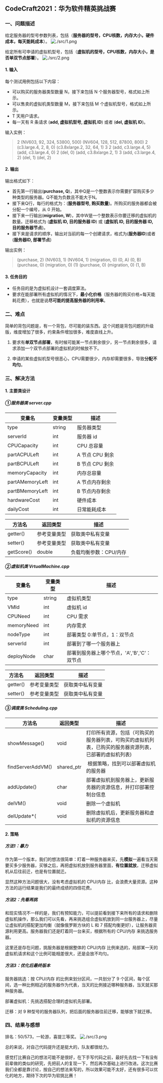 ## CodeCraft2021：华为软件精英挑战赛

### 一、问题描述
给定服务器的型号参数列表，包括（**服务器的型号，CPU核数，内存大小，硬件成本，每天能耗成本**）。
![./src/1.png](服务器示例)

给定所有可申请的虚拟机型号，包括（**虚拟机的型号，CPU核数，内存大小，是否单双节点部署**）。
![./src/2.png](虚拟机示例)

#### 1. 输入
每个测试用例包括以下内容：
- 可以购买的服务器类型数量 N，接下来包括 N 个服务器型号，格式如上所示。
- 可以售卖的虚拟机类型数量 M，接下来包括 M 个虚拟机型号，格式如上所示。
- T 天用户请求。
- 每一天有 R 条请求 (**add, 虚拟机型号, 虚拟机 ID**) 或者 (**del, 虚拟机 ID**)。

输入实例：
> 2 
> (NV603, 92, 324, 53800, 500)
>  (NV604, 128, 512, 87800, 800) 
>  2 
> (c3.large.4, 2, 8, 0) 
> (c3.8xlarge.2, 32, 64, 1) 
> 3 
> 2 
> (add, c3.large.4, 5) 
> (add, c3.large.4, 0) 
> 2 
> (del, 0) 
> (add, c3.8xlarge.2, 1) 
> 3 
> (add, c3.large.4, 2)
>  (del, 1) 
>  (del, 2) 

#### 2. 输出
输出格式如下：
- 首先第一行输出(**purchase, Q**)，其中Q是一个整数表示你需要扩容购买多少种类型的服务器。Q不能为负数且不能大于N。
- 接下来Q行，每行的格式为：(**服务器型号, 购买数量**)。所购买的服务器都会被分配一个编号，从 0 开始。
- 接下来一行输出(**migration, W**)，其中W是一个整数表示你要迁移的虚拟机的数量。迁移格式为 (**虚拟机 ID, 目的服务器 ID**) 或 (**虚拟机 ID, 目的服务器 ID, 目的服务器节点**)。
- 接下来是请求的顺序，输出对当前的每一个创建请求，格式为(**服务器ID**)或者(**服务器ID, 部署节点**)

输出实例：
>(purchase, 2) 
>(NV603, 1) 
>(NV604, 1) 
>(migration, 0) 
>(0, A) 
>(0, B) 
>(purchase, 0) 
>(migration, 0) 
>(1) 
>(purchase, 0) 
>(migration, 0) 
>(1, B) 


#### 3. 任务目的
- 任务目的是为虚拟机设计一套调度算法。
- 要求在能部署所有虚拟机的情况下，**最小化价格**（服务器的购买价格+每天能耗花费），也就是说**尽可能的提高服务器的利用率**。



### 二、难点
简单的背包问题是，有一个背包，尽可能的装东西。这个问题是背包问题的升级版，维度增加了很多，约束条件增加很多，难度直线上升。

1. 要求有**单双节点部署**，有时候可能某一节点剩余很少，另一节点剩余很多，请求添加一个双节点部署的虚拟机的时候放不下。

2. 申请的某些虚拟机型号很恶心，CPU需要很少，内存却需要很多，导致**分配不均匀**。



### 三、解决方法
#### 1. 主要类设计
##### ①服务器类 server.cpp

| 变量名 | 变量类型 | 描述 |
| --- | --- | --- |
| type | string | 服务器类型 |
| serverId | int | 服务器 id |
| CPUCapacity | int | CPU 总容量 |
| partACPULeft | int | A 节点 CPU 剩余 |
| partBCPULeft | int | B 节点 CPU 剩余 |
| memoryCapacity | int | 内存总容量 |
| partAMemoryLeft | int | A 节点内存剩余 |
| partBMemoryLeft | int | B 节点内存剩余 |
| hardwareCost | int | 硬件成本 |
| dailyCost | int | 日常能耗成本 |

| 方法名 | 返回类型 | 描述 |
| --- | --- | --- |
| getter() | 参考变量类型 | 获取类中私有变量 |
| setter() | 参考变量类型 | 获取类中私有变量 |
| getScore() | double | 负载均衡参数：CPU/内存 |


##### ②虚拟机类 VrtualMachine.cpp

| 变量名 | 变量类型 | 描述 |
| --- | --- | --- |
| type | string | 虚拟机类型 |
| VMId | int | 虚拟机 id |
| CPUNeed | int | CPU 需求 |
| memoryNeed | int | 内存需求 |
| nodeType | int | 部署类型 0:单节点，1：双节点 |
| serverId | int | 部署到了哪一个服务器上 |
| deployNode | char | 部署到服务器上哪个节点，'A','B','C'：双节点 |

| 方法名 | 返回类型 | 描述 |
| --- | --- | --- |
| getter() | 参考变量类型 | 获取类中私有变量 |
| setter() | 参考变量类型 | 获取类中私有变量 |


##### ③调度类 Scheduling.cpp

| 方法名 | 返回类型 | 描述 |
| --- | --- | --- |
| showMessage() | void | 打印所有资源，包括（可购买的服务器列表，可购买的虚拟机列表，已购买的服务器资源列表，已部署的虚拟机列表) |
| findServerAddVM() | shared_ptr<Server>  |  根据策略，找到可以部署虚拟机的服务器 |
| addUpdate() | char | 部署虚拟机到服务器上，更新服务器的资源信息，并打印部署控制台信息 |
| delVM() | void | 删除一个虚拟机 |
| delUpdate*( | void | 删除虚拟机后，更新服务器和虚拟机的资源信息 |



#### 2. 策略
##### 方法1：暴力
作为第一个版本，我们的想法很简单：盯着一种服务器来买，先**模拟**一遍看当天需要买多少服务器，买够之后，再把虚拟机放到服务器里面，**有位置就放**，迁移虚拟机从后往前迁，也是有位置就迁。

显然这种方法问题很大，没有考虑虚拟机的 CPU/内存 比，会浪费大量资源。这种方法的运行结果是我们的最终成绩的四倍花费。

##### 方法2：先看再挑
和现实情况不一样的是，我们有预知能力，可以提前看到接下来所有的请求和删除虚拟机操作，那么我们可以先看，再来挑选组合虚拟机放到同一台服务器上，尽量让虚拟机的搭配更加均衡（就像俄罗斯方块的 L 和 7 搭配均衡更好），让服务器资源利用更高。服务器我们还是盯着同一台来买，根据所有的 CPU/内存 来挑选服务器。

这里还是存在问题，挑服务器是根据整体的 CPU/内存 比例来选的，局部某一天的虚拟机请求和这个比例可能相差很大，还是会放不均匀。

##### 方法3：优化后最终版本
服务器挑选：按 CPU/内存 的比例来划分区间，一共划分了 9 个区间，每个区间，选一种比例相近的服务器作为代表，当天的比例接近哪种服务器，当天就买那种服务器。

部署虚拟机：先挑选搭配合理的虚拟机先部署。

迁移：对 9 种型号的服务器队列，把后面的服务器往前迁移，能够放下就迁移。


### 四、结果与感想
排名：50/573，一轮游，喜提三等奖。
![./src/3.png](最终排名)

总的来说，对自己代码提升还是挺大的，队友都很给力。

感觉打比赛自己的想法可能不是很好，在下手写代码之前，最好先去找一下有没有前辈做的类似的研究，先把前人的复现一下，然后再次基础上进行改进。这次比赛我们全都是靠讨论，按自己的想法来写的，所以效果可能不太好，还有很多可以优化的地方，期待下次的华为软挑比赛！
